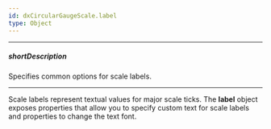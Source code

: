 ```yaml
---
id: dxCircularGaugeScale.label
type: Object
---
```

---
##### shortDescription
Specifies common options for scale labels.

---
Scale labels represent textual values for major scale ticks. The **label** object exposes properties that allow you to specify custom text for scale labels and properties to change the text font.